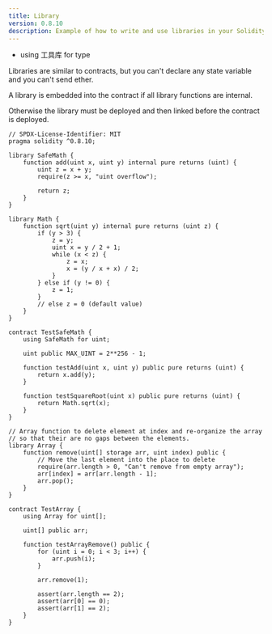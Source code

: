 ```yaml
---
title: Library
version: 0.8.10
description: Example of how to write and use libraries in your Solidity code
---
```


- using 工具库 for type

Libraries are similar to contracts, but you can't declare any state variable and
you can't send ether.

A library is embedded into the contract if all library functions are internal.

Otherwise the library must be deployed and then linked before the contract is deployed.

```solidity
// SPDX-License-Identifier: MIT
pragma solidity ^0.8.10;

library SafeMath {
    function add(uint x, uint y) internal pure returns (uint) {
        uint z = x + y;
        require(z >= x, "uint overflow");

        return z;
    }
}

library Math {
    function sqrt(uint y) internal pure returns (uint z) {
        if (y > 3) {
            z = y;
            uint x = y / 2 + 1;
            while (x < z) {
                z = x;
                x = (y / x + x) / 2;
            }
        } else if (y != 0) {
            z = 1;
        }
        // else z = 0 (default value)
    }
}

contract TestSafeMath {
    using SafeMath for uint;

    uint public MAX_UINT = 2**256 - 1;

    function testAdd(uint x, uint y) public pure returns (uint) {
        return x.add(y);
    }

    function testSquareRoot(uint x) public pure returns (uint) {
        return Math.sqrt(x);
    }
}

// Array function to delete element at index and re-organize the array
// so that their are no gaps between the elements.
library Array {
    function remove(uint[] storage arr, uint index) public {
        // Move the last element into the place to delete
        require(arr.length > 0, "Can't remove from empty array");
        arr[index] = arr[arr.length - 1];
        arr.pop();
    }
}

contract TestArray {
    using Array for uint[];

    uint[] public arr;

    function testArrayRemove() public {
        for (uint i = 0; i < 3; i++) {
            arr.push(i);
        }

        arr.remove(1);

        assert(arr.length == 2);
        assert(arr[0] == 0);
        assert(arr[1] == 2);
    }
}

```
